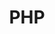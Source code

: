 ---
layout  : tools
title   : PHP
summary : Langage principalement utilisé dans mes projets.
image: /assets/images/icon/php.svg
category : langage
level: 75
public  : true
parent  : false
---